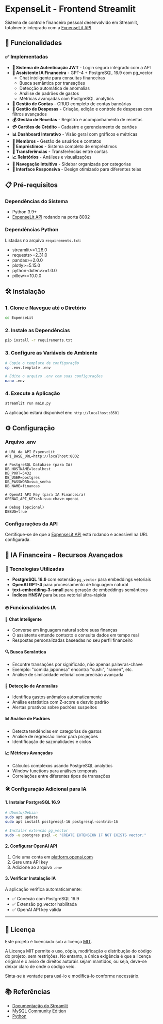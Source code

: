 # ExpenseLit - Frontend Streamlit

Sistema de controle financeiro pessoal desenvolvido em Streamlit, totalmente integrado com a [ExpenseLit API](../expenselit-api/).

## 🚀 Funcionalidades

### ✅ Implementadas
- **🔐 Sistema de Autenticação JWT** - Login seguro integrado com a API
- **🤖 Assistente IA Financeira** - GPT-4 + PostgreSQL 16.9 com pg_vector
  - Chat inteligente para consultas financeiras
  - Busca semântica por transações
  - Detecção automática de anomalias
  - Análise de padrões de gastos
  - Métricas avançadas com PostgreSQL analytics
- **🏦 Gestão de Contas** - CRUD completo de contas bancárias
- **💸 Gestão de Despesas** - Criação, edição e controle de despesas com filtros avançados
- **💰 Gestão de Receitas** - Registro e acompanhamento de receitas
- **💳 Cartões de Crédito** - Cadastro e gerenciamento de cartões
- **📊 Dashboard Interativo** - Visão geral com gráficos e métricas
- **👥 Membros** - Gestão de usuários e contatos
- **🤝 Empréstimos** - Sistema completo de empréstimos
- **🔄 Transferências** - Transferências entre contas
- **📈 Relatórios** - Análises e visualizações
- **🧭 Navegação Intuitiva** - Sidebar organizada por categorias
- **📱 Interface Responsiva** - Design otimizado para diferentes telas

## 📋 Pré-requisitos

### Dependências do Sistema
- Python 3.9+ 
- [ExpenseLit API](../expenselit-api/) rodando na porta 8002

### Dependências Python
Listadas no arquivo `requirements.txt`:
- streamlit>=1.28.0
- requests>=2.31.0 
- pandas>=2.0.0
- plotly>=5.15.0
- python-dotenv>=1.0.0
- pillow>=10.0.0

## 🛠️ Instalação

### 1. Clone e Navegue até o Diretório
```bash
cd ExpenseLit
```

### 2. Instale as Dependências
```bash
pip install -r requirements.txt
```

### 3. Configure as Variáveis de Ambiente
```bash
# Copie o template de configuração
cp .env.template .env

# Edite o arquivo .env com suas configurações
nano .env
```

### 4. Execute a Aplicação
```bash
streamlit run main.py
```

A aplicação estará disponível em: `http://localhost:8501`

## ⚙️ Configuração

### Arquivo .env
```env
# URL da API ExpenseLit
API_BASE_URL=http://localhost:8002

# PostgreSQL Database (para IA)
DB_HOSTNAME=localhost
DB_PORT=5432
DB_USER=postgres
DB_PASSWORD=sua_senha
DB_NAME=financas

# OpenAI API Key (para IA Financeira)
OPENAI_API_KEY=sk-sua-chave-openai

# Debug (opcional)
DEBUG=true
```

### Configurações da API
Certifique-se de que a [ExpenseLit API](../expenselit-api/) está rodando e acessível na URL configurada.

## 🤖 IA Financeira - Recursos Avançados

### 🧠 Tecnologias Utilizadas
- **PostgreSQL 16.9** com extensão `pg_vector` para embeddings vetoriais
- **OpenAI GPT-4** para processamento de linguagem natural
- **text-embedding-3-small** para geração de embeddings semânticos
- **Índices HNSW** para busca vetorial ultra-rápida

### 🔥 Funcionalidades IA

#### 💬 Chat Inteligente
- Converse em linguagem natural sobre suas finanças
- O assistente entende contexto e consulta dados em tempo real
- Respostas personalizadas baseadas no seu perfil financeiro

#### 🔍 Busca Semântica
- Encontre transações por significado, não apenas palavras-chave
- Exemplo: "comida japonesa" encontra "sushi", "ramen", etc.
- Análise de similaridade vetorial com precisão avançada

#### 🚨 Detecção de Anomalias
- Identifica gastos anômalos automaticamente
- Análise estatística com Z-score e desvio padrão
- Alertas proativos sobre padrões suspeitos

#### 📊 Análise de Padrões
- Detecta tendências em categorias de gastos
- Análise de regressão linear para projeções
- Identificação de sazonalidades e ciclos

#### 📈 Métricas Avançadas
- Cálculos complexos usando PostgreSQL analytics
- Window functions para análises temporais
- Correlações entre diferentes tipos de transações

### 🛠️ Configuração Adicional para IA

#### 1. Instalar PostgreSQL 16.9
```bash
# Ubuntu/Debian
sudo apt update
sudo apt install postgresql-16 postgresql-contrib-16

# Instalar extensão pg_vector
sudo -u postgres psql -c "CREATE EXTENSION IF NOT EXISTS vector;"
```

#### 2. Configurar OpenAI API
1. Crie uma conta em [platform.openai.com](https://platform.openai.com)
2. Gere uma API key
3. Adicione ao arquivo `.env`

#### 3. Verificar Instalação IA
A aplicação verifica automaticamente:
- ✅ Conexão com PostgreSQL 16.9
- ✅ Extensão pg_vector habilitada  
- ✅ OpenAI API key válida

---

## 📜 Licença

Este projeto é licenciado sob a licença [MIT](LICENSE).

   A Licença MIT permite o uso, cópia, modificação e distribução do código do projeto, sem restrições. No entanto, a única exigência é que a licença original e o aviso de direitos autorais sejam mantidos, ou seja, deve-se deixar claro de onde o código veio.

 Sinta-se à vontade para usá-lo e modificá-lo conforme necessário.

## 📚 Referências

- [Documentação do Streamlit](https://docs.streamlit.io/)
- [MySQL Community Edition](https://dev.mysql.com/downloads/)
- [Python](https://www.python.org/)
